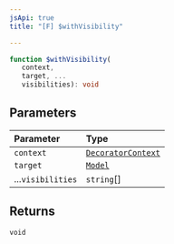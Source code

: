 ```yaml
---
jsApi: true
title: "[F] $withVisibility"

---
```

```ts
function $withVisibility(
   context, 
   target, ...
   visibilities): void
```

## Parameters

| Parameter | Type |
| :------ | :------ |
| `context` | [`DecoratorContext`](../interfaces/DecoratorContext.md) |
| `target` | [`Model`](../interfaces/Model.md) |
| ...`visibilities` | `string`[] |

## Returns

`void`
